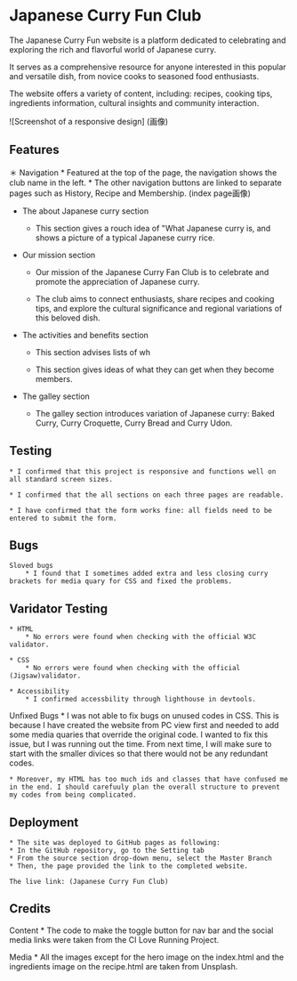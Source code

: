# Japanese Curry Fun Club

The Japanese Curry Fun website is a platform dedicated to celebrating and exploring the rich and flavorful world of Japanese curry. 

It serves as a comprehensive resource for anyone interested in this popular and versatile dish, from novice cooks to seasoned food enthusiasts. 

The website offers a variety of content, including: recipes, cooking tips, ingredients information, cultural insights and community interaction. 

![Screenshot of a responsive design]
(画像)

## Features
＊ Navigation
    * Featured at the top of the page, the navigation shows the club name in the left. 
    * The other navigation buttons are linked to separate pages such as History, Recipe and Membership. 
 (index page画像)  

* The about Japanese curry section 
    * This section gives a rouch idea of "What Japanese curry is, and shows a picture of a typical Japanese curry rice. 

* Our mission section 
    * Our mission of the Japanese Curry Fan Club is to celebrate and promote the appreciation of Japanese curry. 

    * The club aims to connect enthusiasts, share recipes and cooking tips, and explore the cultural significance and regional variations of this beloved dish.


* The activities and benefits section
    * This section advises lists of wh
    
    * This section gives ideas of what they can get when they become members. 


* The galley section 
    * The galley section introduces variation of Japanese curry: Baked Curry, Curry Croquette, Curry Bread and Curry Udon. 

## Testing 

    * I confirmed that this project is responsive and functions well on all standard screen sizes. 

    * I confirmed that the all sections on each three pages are readable.

    * I have confirmed that the form works fine: all fields need to be entered to submit the form. 

## Bugs 

    Sloved bugs 
        * I found that I sometimes added extra and less closing curry brackets for media quary for CSS and fixed the problems.

## Varidator Testing

    * HTML 
        * No errors were found when checking with the official W3C validator. 

    * CSS
        * No errors were found when checking with the official (Jigsaw)validator. 

    * Accessibility 
        * I confirmed accessbility through lighthouse in devtools. 


Unfixed Bugs
    * I was not able to fix bugs on unused codes in CSS. This is because I have created the website from PC view first and needed to add some media quaries that override the original code. I wanted to fix this issue, but I was running out the time. From next time, I will make sure to start with the smaller divices so that there would not be any redundant codes. 

    * Moreover, my HTML has too much ids and classes that have confused me in the end. I should carefuuly plan the overall structure to prevent my codes from being complicated. 

## Deployment 
    * The site was deployed to GitHub pages as following:
    * In the GitHub repository, go to the Setting tab
    * From the source section drop-down menu, select the Master Branch
    * Then, the page provided the link to the completed website. 

    The live link: (Japanese Curry Fun Club)

## Credits

Content
    * The code to make the toggle button for nav bar and the social media links were taken from the CI Love Running Project. 

Media
    * All the images except for the hero image on the index.html and the ingredients image on the recipe.html are taken from Unsplash. 
